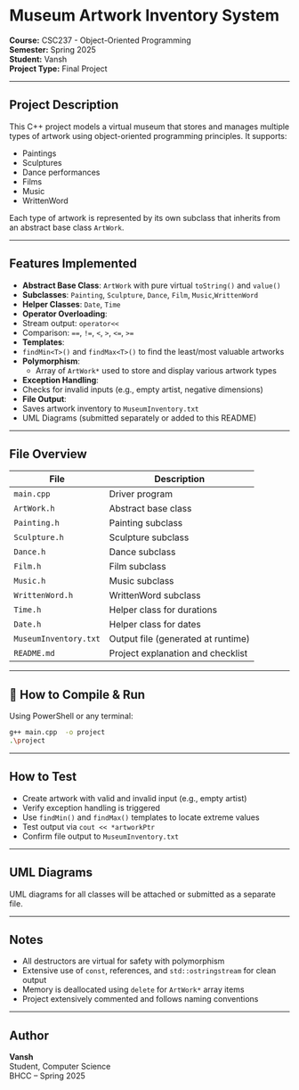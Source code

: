 
#  Museum Artwork Inventory System
**Course:** CSC237 - Object-Oriented Programming  
**Semester:** Spring 2025  
**Student:** Vansh  
**Project Type:** Final Project

---

##  Project Description

This C++ project models a virtual museum that stores and manages multiple types of artwork using object-oriented programming principles. It supports:

- Paintings
- Sculptures
- Dance performances
- Films
- Music
- WrittenWord

Each type of artwork is represented by its own subclass that inherits from an abstract base class `ArtWork`.

---

##  Features Implemented

-  **Abstract Base Class**: `ArtWork` with pure virtual `toString()` and `value()`
-  **Subclasses**: `Painting`, `Sculpture`, `Dance`, `Film`, `Music`,`WrittenWord`
-  **Helper Classes**: `Date`, `Time`
-  **Operator Overloading**:
  - Stream output: `operator<<`
  - Comparison: `==`, `!=`, `<`, `>`, `<=`, `>=`
-  **Templates**: 
  - `findMin<T>()` and `findMax<T>()` to find the least/most valuable artworks
- **Polymorphism**:
  - Array of `ArtWork*` used to store and display various artwork types
-  **Exception Handling**:
  - Checks for invalid inputs (e.g., empty artist, negative dimensions)
-  **File Output**:
  - Saves artwork inventory to `MuseumInventory.txt`
-  UML Diagrams (submitted separately or added to this README)

---

##  File Overview

| File | Description |
|------|-------------|
| `main.cpp` | Driver program |
| `ArtWork.h` | Abstract base class |
| `Painting.h`  | Painting subclass |
| `Sculpture.h`  | Sculpture subclass |
| `Dance.h`  | Dance subclass |
| `Film.h`  | Film subclass |
| `Music.h`  | Music subclass |
|`WrittenWord.h` | WrittenWord subclass |
| `Time.h` | Helper class for durations |
| `Date.h` | Helper class for dates |
| `MuseumInventory.txt` | Output file (generated at runtime) |
| `README.md` | Project explanation and checklist |

---

## 🔧 How to Compile & Run

Using PowerShell or any terminal:

```bash
g++ main.cpp  -o project
.\project
```

---

##  How to Test

- Create artwork with valid and invalid input (e.g., empty artist)
- Verify exception handling is triggered
- Use `findMin()` and `findMax()` templates to locate extreme values
- Test output via `cout << *artworkPtr`
- Confirm file output to `MuseumInventory.txt`

---

##  UML Diagrams

UML diagrams for all classes will be attached or submitted as a separate file.

---

##  Notes

- All destructors are virtual for safety with polymorphism
- Extensive use of `const`, references, and `std::ostringstream` for clean output
- Memory is deallocated using `delete` for `ArtWork*` array items
- Project extensively commented and follows naming conventions

---

##  Author

**Vansh**  
Student, Computer Science  
BHCC – Spring 2025  
